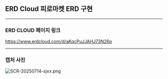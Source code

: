 ## ERD Cloud 피로마켓 ERD 구현

---

### ERD CLOUD 페이지 링크

https://www.erdcloud.com/d/aKqcPuJJAHJ73N26p

---

### 캡처 사진

![SCR-20250714-sjxx.png](attachment:d59f5b02-ec56-4f93-8f0f-47917f220146:SCR-20250714-sjxx.png)
